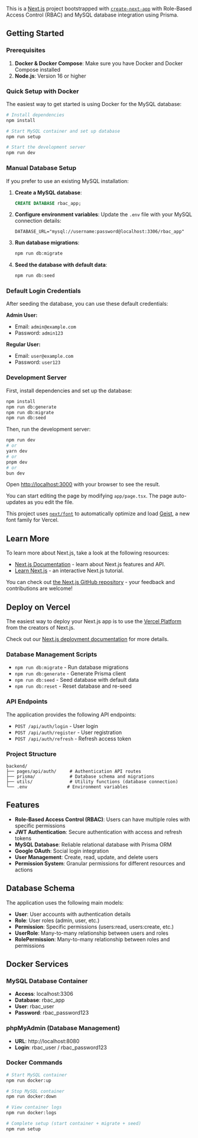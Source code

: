 This is a [Next.js](https://nextjs.org) project bootstrapped with [`create-next-app`](https://nextjs.org/docs/app/api-reference/cli/create-next-app) with Role-Based Access Control (RBAC) and MySQL database integration using Prisma.

## Getting Started

### Prerequisites

1. **Docker & Docker Compose**: Make sure you have Docker and Docker Compose installed
2. **Node.js**: Version 16 or higher

### Quick Setup with Docker

The easiest way to get started is using Docker for the MySQL database:

```bash
# Install dependencies
npm install

# Start MySQL container and set up database
npm run setup

# Start the development server
npm run dev
```

### Manual Database Setup

If you prefer to use an existing MySQL installation:

1. **Create a MySQL database**:
   ```sql
   CREATE DATABASE rbac_app;
   ```

2. **Configure environment variables**:
   Update the `.env` file with your MySQL connection details:
   ```env
   DATABASE_URL="mysql://username:password@localhost:3306/rbac_app"
   ```

3. **Run database migrations**:
   ```bash
   npm run db:migrate
   ```

4. **Seed the database with default data**:
   ```bash
   npm run db:seed
   ```

### Default Login Credentials

After seeding the database, you can use these default credentials:

**Admin User:**
- Email: `admin@example.com`
- Password: `admin123`

**Regular User:**
- Email: `user@example.com`
- Password: `user123`

### Development Server

First, install dependencies and set up the database:

```bash
npm install
npm run db:generate
npm run db:migrate
npm run db:seed
```

Then, run the development server:

```bash
npm run dev
# or
yarn dev
# or
pnpm dev
# or
bun dev
```

Open [http://localhost:3000](http://localhost:3000) with your browser to see the result.

You can start editing the page by modifying `app/page.tsx`. The page auto-updates as you edit the file.

This project uses [`next/font`](https://nextjs.org/docs/app/building-your-application/optimizing/fonts) to automatically optimize and load [Geist](https://vercel.com/font), a new font family for Vercel.

## Learn More

To learn more about Next.js, take a look at the following resources:

- [Next.js Documentation](https://nextjs.org/docs) - learn about Next.js features and API.
- [Learn Next.js](https://nextjs.org/learn) - an interactive Next.js tutorial.

You can check out [the Next.js GitHub repository](https://github.com/vercel/next.js) - your feedback and contributions are welcome!

## Deploy on Vercel

The easiest way to deploy your Next.js app is to use the [Vercel Platform](https://vercel.com/new?utm_medium=default-template&filter=next.js&utm_source=create-next-app&utm_campaign=create-next-app-readme) from the creators of Next.js.

Check out our [Next.js deployment documentation](https://nextjs.org/docs/app/building-your-application/deploying) for more details.

### Database Management Scripts

- `npm run db:migrate` - Run database migrations
- `npm run db:generate` - Generate Prisma client
- `npm run db:seed` - Seed database with default data
- `npm run db:reset` - Reset database and re-seed

### API Endpoints

The application provides the following API endpoints:

- `POST /api/auth/login` - User login
- `POST /api/auth/register` - User registration
- `POST /api/auth/refresh` - Refresh access token

### Project Structure

```
backend/
├── pages/api/auth/     # Authentication API routes
├── prisma/             # Database schema and migrations
├── utils/              # Utility functions (database connection)
└── .env               # Environment variables
```

## Features

- **Role-Based Access Control (RBAC)**: Users can have multiple roles with specific permissions
- **JWT Authentication**: Secure authentication with access and refresh tokens
- **MySQL Database**: Reliable relational database with Prisma ORM
- **Google OAuth**: Social login integration
- **User Management**: Create, read, update, and delete users
- **Permission System**: Granular permissions for different resources and actions

## Database Schema

The application uses the following main models:

- **User**: User accounts with authentication details
- **Role**: User roles (admin, user, etc.)
- **Permission**: Specific permissions (users:read, users:create, etc.)
- **UserRole**: Many-to-many relationship between users and roles
- **RolePermission**: Many-to-many relationship between roles and permissions

## Docker Services

### MySQL Database Container
- **Access**: localhost:3306
- **Database**: rbac_app
- **User**: rbac_user
- **Password**: rbac_password123

### phpMyAdmin (Database Management)
- **URL**: http://localhost:8080
- **Login**: rbac_user / rbac_password123

### Docker Commands

```bash
# Start MySQL container
npm run docker:up

# Stop MySQL container
npm run docker:down

# View container logs
npm run docker:logs

# Complete setup (start container + migrate + seed)
npm run setup
```
